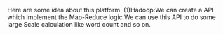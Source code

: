 Here are some idea about this platform.
(1)Hadoop:We can create a API which implement the Map-Reduce logic.We can use this API to do some large Scale calculation like word count and so on.
